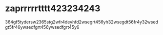 # zaprrrrrtttt423234243
364gf5tydersw2365stg2wfr4deyhfd2wsegrt456yh32wsegdt56fr4y32wsedgt5fr46ywsedfgrt456ywsedfgrt45y6
